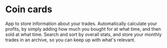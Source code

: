 # Coin cards
App to store information about your trades.
Automatically calculate your profits, by simply adding how much you bought for at what time, and then sold at what time.
Search and sort by overall stats, and store your monthly trades in an archive, so you can keep up with what's relevant.
